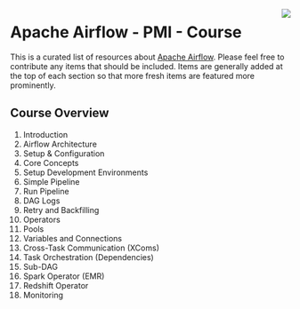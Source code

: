 [<img src="https://github.com/jghoman/awesome-apache-airflow/raw/master/airflow-logo.png" align="right">](https://airflow.apache.org/)

# Apache Airflow - PMI - Course

This is a curated list of resources about [Apache Airflow](https://airflow.apache.org/). Please feel free to contribute any items that should be included. Items are generally added at the top of each section so that more fresh items are featured more prominently.

## Course Overview

1. Introduction
2. Airflow Architecture
3. Setup & Configuration
4. Core Concepts
5. Setup Development Environments
6. Simple Pipeline
7. Run Pipeline
8. DAG Logs
9. Retry and Backfilling
10. Operators
11. Pools
12. Variables and Connections
13. Cross-Task Communication (XComs)
14. Task Orchestration (Dependencies)
15. Sub-DAG
16. Spark Operator (EMR)
17. Redshift Operator
18. Monitoring
